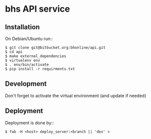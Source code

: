 # bhs API service

Installation
------------

On Debian/Ubuntu run::

    $ git clone git@bitbucket.org:bhonline/api.git
    $ cd api
    $ make external_dependencies
    $ virtualenv env
    $ . env/bin/activate
    $ pip install -r requirments.txt


Development
-----------

Don't forget to activate the virtual environment (and update if needed)

Deployment
----------

Deployment is done by::

    $ fab -H <host> deploy_server:<branch || 'dev' >

